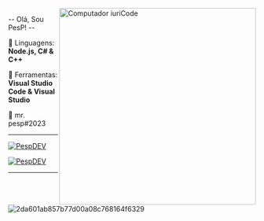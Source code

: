 <img src="https://raw.githubusercontent.com/MicaelliMedeiros/micaellimedeiros/master/image/computer-illustration.png" min-width="400px" max-width="400px" width="400px" align="right" alt="Computador iuriCode">

<p align="left"> 
  -- Olá, Sou PesP! --
</p>

<p align="left">
  🦄 Linguagens: <strong>Node.js, C# & C++</strong>
</p>

<p align="left">
  💼 Ferramentas: <strong>Visual Studio Code & Visual Studio</strong>
</p>

<p align="left">
  💌 mr. pesp#2023
</p>

----

[![PespDEV](https://github-readme-stats.vercel.app/api?username=PespDEV&theme=dracula)](https://github.com/PespDEV)

[![PespDEV](https://github-readme-stats.vercel.app/api/top-langs/?username=PespDEV&hide=html&layout=compact&theme=dracula)](https://github.com/PespDEV)

----

![2da601ab857b77d00a08c768164f6329](https://i.pinimg.com/564x/2d/a6/01/2da601ab857b77d00a08c768164f6329.jpg)
